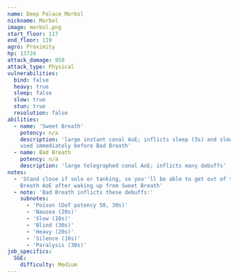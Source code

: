 ```yaml
---
name: Deep Palace Morbol
nickname: Morbol
image: morbol.png
start_floor: 117
end_floor: 119
agro: Proximity
hp: 13724
attack_damage: 958
attack_type: Physical
vulnerabilities:
  bind: false
  heavy: true
  sleep: false
  slow: true
  stun: true
  resolution: false
abilities:
  - name: 'Sweet Breath'
    potency: n/a
    description: 'large instant conal AoE; inflicts sleep (3s) and slow (10s);
    used immediately before Bad Breath'
  - name: Bad Breath
    potency: n/a
    description: 'large telegraphed conal AoE; inflicts many debuffs'
notes:
  - 'Stand close if solo or tanking, so you''ll be able to get out of the Bad
    Breath AoE after waking up from Sweet Breath'
  - note: 'Bad Breath inflicts these debuffs:'
    subnotes:
      - 'Poison (DoT potency 50, 30s)'
      - 'Nausea (20s)'
      - 'Slow (10s)'
      - 'Blind (30s)'
      - 'Heavy (20s)'
      - 'Silence (10s)'
      - 'Paralysis (30s)'
job_specifics:
  SGE:
    difficulty: Medium
---
```

